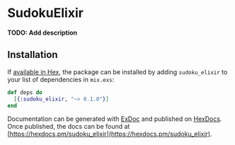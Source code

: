 # SudokuElixir

**TODO: Add description**

## Installation

If [available in Hex](https://hex.pm/docs/publish), the package can be installed
by adding `sudoku_elixir` to your list of dependencies in `mix.exs`:

```elixir
def deps do
  [{:sudoku_elixir, "~> 0.1.0"}]
end
```

Documentation can be generated with [ExDoc](https://github.com/elixir-lang/ex_doc)
and published on [HexDocs](https://hexdocs.pm). Once published, the docs can
be found at [https://hexdocs.pm/sudoku_elixir](https://hexdocs.pm/sudoku_elixir).

